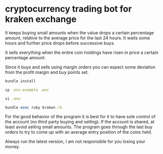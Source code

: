 # cryptocurrency trading bot for kraken exchange

It keeps buying small amounts when the value drops a certain percentage amount, relative to the average price for the last 24 hours. It waits some hours and further price drops before successive buys.

It sells everything when the entire coin holdings have risen in price a certain percentage amount.

Since it buys and sells using margin orders you can expect some deviation from the profit margin and buy points set.

```ruby
bundle install

cp .env.example .env

vi .env

bundle exec ruby kraken.rb
```

For the good behavior of the program it is best for it to have sole control of the account (no third party buying and selling).
If the account is shared, at least avoid selling small amounts. The program goes through the last buy orders to try to
come up with an average entry position of the coins held.

Always run the latest version, I am not responsible for you losing your money.
